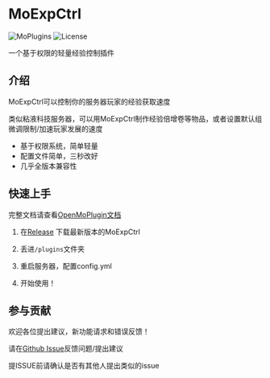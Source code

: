 # MoExpCtrl

![MoPlugins](https://img.shields.io/badge/PoweredBy-OpenMoPlugin-blue) ![License](https://img.shields.io/github/license/moran0710/MoExpCTRL)

一个基于权限的轻量经验控制插件

## 介绍

MoExpCtrl可以控制你的服务器玩家的经验获取速度

类似粘液科技服务器，可以用MoExpCtrl制作经验倍增卷等物品，或者设置默认组微调限制/加速玩家发展的速度

- 基于权限系统，简单轻量
- 配置文件简单，三秒改好
- 几乎全版本兼容性

## 快速上手

完整文档请查看[OpenMoPlugin文档](http://openmo.molab.top/bukkit/momoderatorplus/)

1. 在[Release](https://github.com/moran0710/MoModeratorPlus/releases)
   下载最新版本的MoExpCtrl

2. 丢进`/plugins`文件夹
3. 重启服务器，配置config.yml
4. 开始使用！


## 参与贡献

欢迎各位提出建议，新功能请求和错误反馈！

请在[Github Issue](https://github.com/moran0710/MoModeratorPlus/issues)反馈问题/提出建议

提ISSUE前请确认是否有其他人提出类似的issue


